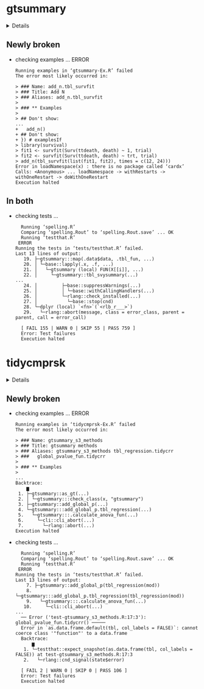 # gtsummary

<details>

* Version: 2.3.0
* GitHub: https://github.com/ddsjoberg/gtsummary
* Source code: https://github.com/cran/gtsummary
* Date/Publication: 2025-07-03 17:50:02 UTC
* Number of recursive dependencies: 204

Run `revdepcheck::revdep_details(, "gtsummary")` for more info

</details>

## Newly broken

*   checking examples ... ERROR
    ```
    Running examples in ‘gtsummary-Ex.R’ failed
    The error most likely occurred in:
    
    > ### Name: add_n.tbl_survfit
    > ### Title: Add N
    > ### Aliases: add_n.tbl_survfit
    > 
    > ### ** Examples
    > 
    > ## Don't show: 
    ...
    +   add_n()
    + ## Don't show: 
    + }) # examplesIf
    > library(survival)
    > fit1 <- survfit(Surv(ttdeath, death) ~ 1, trial)
    > fit2 <- survfit(Surv(ttdeath, death) ~ trt, trial)
    > add_n(tbl_survfit(list(fit1, fit2), times = c(12, 24)))
    Error in loadNamespace(x) : there is no package called ‘cardx’
    Calls: <Anonymous> ... loadNamespace -> withRestarts -> withOneRestart -> doWithOneRestart
    Execution halted
    ```

## In both

*   checking tests ...
    ```
      Running ‘spelling.R’
      Comparing ‘spelling.Rout’ to ‘spelling.Rout.save’ ... OK
      Running ‘testthat.R’
     ERROR
    Running the tests in ‘tests/testthat.R’ failed.
    Last 13 lines of output:
       19. ├─gtsummary:::map(.data$data, .tbl_fun, ...)
       20. │ └─base::lapply(.x, .f, ...)
       21. │   └─gtsummary (local) FUN(X[[i]], ...)
       22. │     └─gtsummary::tbl_svysummary(...)
    ...
       24. │         ├─base::suppressWarnings(...)
       25. │         │ └─base::withCallingHandlers(...)
       26. │         └─rlang::check_installed(...)
       27. │           └─base::stop(cnd)
       28. └─dplyr (local) `<fn>`(`<rlb_r___>`)
       29.   └─rlang::abort(message, class = error_class, parent = parent, call = error_call)
      
      [ FAIL 155 | WARN 0 | SKIP 55 | PASS 759 ]
      Error: Test failures
      Execution halted
    ```

# tidycmprsk

<details>

* Version: 1.1.0
* GitHub: https://github.com/MSKCC-Epi-Bio/tidycmprsk
* Source code: https://github.com/cran/tidycmprsk
* Date/Publication: 2024-08-17 04:10:02 UTC
* Number of recursive dependencies: 115

Run `revdepcheck::revdep_details(, "tidycmprsk")` for more info

</details>

## Newly broken

*   checking examples ... ERROR
    ```
    Running examples in ‘tidycmprsk-Ex.R’ failed
    The error most likely occurred in:
    
    > ### Name: gtsummary_s3_methods
    > ### Title: gtsummary methods
    > ### Aliases: gtsummary_s3_methods tbl_regression.tidycrr
    > ###   global_pvalue_fun.tidycrr
    > 
    > ### ** Examples
    > 
    ...
    Backtrace:
        ▆
     1. ├─gtsummary::as_gt(...)
     2. │ └─gtsummary:::check_class(x, "gtsummary")
     3. ├─gtsummary::add_global_p(...)
     4. └─gtsummary:::add_global_p.tbl_regression(...)
     5.   └─gtsummary:::.calculate_anova_fun(...)
     6.     └─cli::cli_abort(...)
     7.       └─rlang::abort(...)
    Execution halted
    ```

*   checking tests ...
    ```
      Running ‘spelling.R’
      Comparing ‘spelling.Rout’ to ‘spelling.Rout.save’ ... OK
      Running ‘testthat.R’
     ERROR
    Running the tests in ‘tests/testthat.R’ failed.
    Last 13 lines of output:
        7. ├─gtsummary::add_global_p(tbl_regression(mod))
        8. └─gtsummary:::add_global_p.tbl_regression(tbl_regression(mod))
        9.   └─gtsummary:::.calculate_anova_fun(...)
       10.     └─cli::cli_abort(...)
    ...
      ── Error ('test-gtsummary_s3_methods.R:17:3'): global_pvalue_fun.tidycrr() ─────
      Error in `as.data.frame.default(tbl, col_labels = FALSE)`: cannot coerce class '"function"' to a data.frame
      Backtrace:
          ▆
       1. └─testthat::expect_snapshot(as.data.frame(tbl, col_labels = FALSE)) at test-gtsummary_s3_methods.R:17:3
       2.   └─rlang::cnd_signal(state$error)
      
      [ FAIL 2 | WARN 0 | SKIP 0 | PASS 106 ]
      Error: Test failures
      Execution halted
    ```

